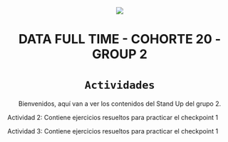 <p align=center><img src=https://d31uz8lwfmyn8g.cloudfront.net/Assets/logo-henry-white-lg.png><p>

# <h1 align=center> **DATA FULL TIME - COHORTE 20 - GROUP 2** </h1>

# <h1 align=center>**`Actividades`**</h1>

<p align=center>Bienvenidos, aquí van a ver los contenidos del Stand Up del grupo 2.</p>

Actividad 2: Contiene ejercicios resueltos para practicar el checkpoint 1

Actividad 3: Contiene ejercicios resueltos para practicar el checkpoint 1
